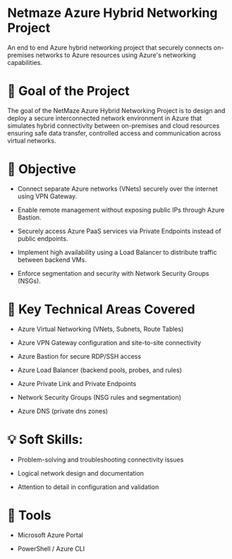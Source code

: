 # Netmaze Azure Hybrid Networking Project
An end to end Azure hybrid networking project that securely connects on-premises networks to Azure resources using Azure's networking capabilities.

# 🎯 Goal of the Project

The goal of the NetMaze Azure Hybrid Networking Project is to design and deploy a secure interconnected network environment in Azure that simulates hybrid connectivity between on-premises and cloud resources ensuring safe data transfer, controlled access and communication across virtual networks.

# 🧩 Objective

- Connect separate Azure networks (VNets) securely over the internet using VPN Gateway.

- Enable remote management without exposing public IPs through Azure Bastion.

- Securely access Azure PaaS services via Private Endpoints instead of public endpoints.

- Implement high availability using a Load Balancer to distribute traffic between backend VMs.

- Enforce segmentation and security with Network Security Groups (NSGs).

# 🧠 Key Technical Areas Covered

- Azure Virtual Networking (VNets, Subnets, Route Tables)

- Azure VPN Gateway configuration and site-to-site connectivity

- Azure Bastion for secure RDP/SSH access

- Azure Load Balancer (backend pools, probes, and rules)

- Azure Private Link and Private Endpoints

- Network Security Groups (NSG rules and segmentation)

- Azure DNS (private dns zones)

# 💡 Soft Skills:

- Problem-solving and troubleshooting connectivity issues

- Logical network design and documentation

- Attention to detail in configuration and validation

# 🔧 Tools

- Microsoft Azure Portal

- PowerShell / Azure CLI

